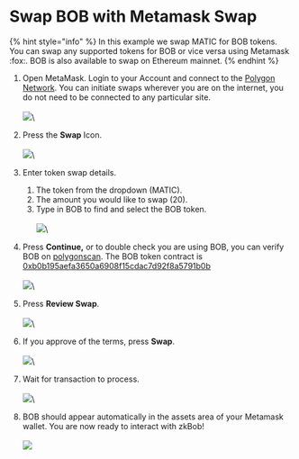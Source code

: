 # Swap BOB with Metamask Swap

{% hint style="info" %}
In this example we swap MATIC for BOB tokens. You can swap any supported tokens for BOB or vice versa using Metamask :fox:. BOB is also available to swap on Ethereum mainnet.
{% endhint %}

1. Open MetaMask. Login to your Account and connect to the [Polygon Network](https://wiki.polygon.technology/docs/develop/metamask/config-polygon-on-metamask/). You can initiate swaps wherever you are on the internet, you do not need to be connected to any particular site.\
   \
   ![](../.gitbook/assets/matic1.png)\

2. Press the **Swap** Icon.\
   \
   ![](../.gitbook/assets/swap.png)\

3. Enter token swap details.
   1. The token from the dropdown (MATIC).
   2. The amount you would like to swap (20).
   3. Type in BOB to find and select the BOB token.\
      \
      ![](<../.gitbook/assets/polytan2 (1).png>)\

4. Press **Continue,** or to double check you are using BOB, you can verify BOB on [polygonscan](https://polygonscan.com/). The BOB token contract is [0xb0b195aefa3650a6908f15cdac7d92f8a5791b0b](https://polygonscan.com/token/0xb0b195aefa3650a6908f15cdac7d92f8a5791b0b)\
   \
   ![](../.gitbook/assets/poly-4.png)\

5. Press **Review Swap**.\
   \
   ![](<../.gitbook/assets/Poly-5 (2).png>)\

6. If you approve of the terms, press **Swap**.\
   \
   ![](<../.gitbook/assets/poly-6 (1).png>)\

7. Wait for transaction to process.\
   \
   ![](<../.gitbook/assets/processing (2).png>)\

8. BOB should appear automatically in the assets area of your Metamask wallet. You are now ready to interact with zkBob!\
   \
   ![](../.gitbook/assets/done.png)



